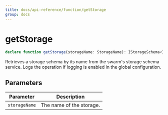 ```yaml
---
title: docs/api-reference/function/getStorage
group: docs
---
```


# getStorage

```ts
declare function getStorage(storageName: StorageName): IStorageSchema<IStorageData>;
```

Retrieves a storage schema by its name from the swarm's storage schema service.
Logs the operation if logging is enabled in the global configuration.

## Parameters

| Parameter | Description |
|-----------|-------------|
| `storageName` | The name of the storage. |

